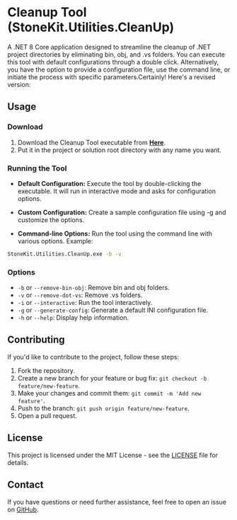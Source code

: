 # Cleanup Tool (StoneKit.Utilities.CleanUp)

A .NET 8 Core application designed to streamline the cleanup of .NET project directories by eliminating bin, obj, and .vs folders. 
You can execute this tool with default configurations through a double click. 
Alternatively, you have the option to provide a configuration file, use the command line, or initiate the process with specific parameters.Certainly! Here's a revised version:

## Usage

### Download

1. Download the Cleanup Tool executable from [**Here**](./publish/StoneKit.Utilities.CleanUp.exe).
2. Put it in the project or solution root directory with any name you want.

### Running the Tool

- **Default Configuration:**
Execute the tool by double-clicking the executable. It will run in interactive mode and asks for configuration options.

- **Custom Configuration:**
Create a sample configuration file using -g and customize the options. 

- **Command-line Options:**
Run the tool using the command line with various options. Example:
```bash
StoneKit.Utilities.CleanUp.exe -b -v
```

### Options

- `-b` or `--remove-bin-obj`: Remove bin and obj folders.
- `-v` or `--remove-dot-vs`: Remove .vs folders.
- `-i` or `--interactive`: Run the tool interactively.
- `-g` or `--generate-config`: Generate a default INI configuration file.
- `-h` or `--help`: Display help information.

## Contributing

If you'd like to contribute to the project, follow these steps:

1. Fork the repository.
2. Create a new branch for your feature or bug fix: `git checkout -b feature/new-feature`.
3. Make your changes and commit them: `git commit -m 'Add new feature'`.
4. Push to the branch: `git push origin feature/new-feature`.
5. Open a pull request.

## License

This project is licensed under the MIT License - see the [LICENSE](LICENSE) file for details.

## Contact

If you have questions or need further assistance, feel free to open an issue on [GitHub](https://github.com/desmati/StoneKit/issues).
